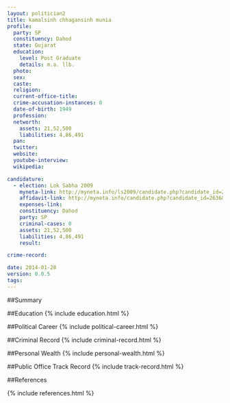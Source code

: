 ```yaml
---
layout: politician2
title: kamalsinh chhagansinh munia
profile: 
  party: SP
  constituency: Dahod
  state: Gujarat
  education: 
    level: Post Graduate
    details: m.a. llb.
  photo: 
  sex: 
  caste: 
  religion: 
  current-office-title: 
  crime-accusation-instances: 0
  date-of-birth: 1949
  profession: 
  networth: 
    assets: 21,52,500
    liabilities: 4,86,491
  pan: 
  twitter: 
  website: 
  youtube-interview: 
  wikipedia: 

candidature: 
  - election: Lok Sabha 2009
    myneta-link: http://myneta.info/ls2009/candidate.php?candidate_id=2636
    affidavit-link: http://myneta.info/candidate.php?candidate_id=2636&scan=original
    expenses-link: 
    constituency: Dahod 
    party: SP
    criminal-cases: 0
    assets: 21,52,500
    liabilities: 4,86,491
    result:  

crime-record: 

date: 2014-01-28
version: 0.0.5
tags: 
---
```

##Summary


##Education
{% include education.html %}


##Political Career
{% include political-career.html %}


##Criminal Record
{% include criminal-record.html %}


##Personal Wealth
{% include personal-wealth.html %}


##Public Office Track Record
{% include track-record.html %}


##References


{% include references.html %}